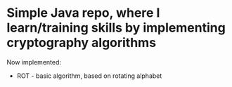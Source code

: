 # Simple Java repo, where I learn/training skills by implementing cryptography algorithms

Now implemented:
- ROT - basic algorithm, based on rotating alphabet 